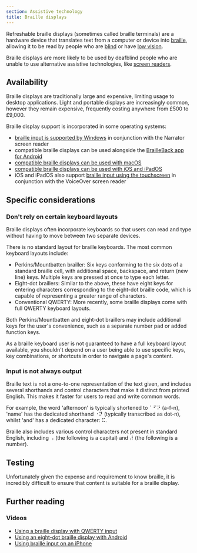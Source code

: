 ```yaml
---
section: Assistive technology
title: Braille displays
---
```


Refreshable braille displays (sometimes called braille terminals) are a hardware device that translates text from a computer or device into [braille](https://en.wikipedia.org/wiki/Braille), allowing it to be read by people who are [blind](/design/for-blindness) or have [low vision](/design/for-low-vision).

Braille displays are more likely to be used by deafblind people who are unable to use alternative assistive technologies, like [screen readers](/technology/screen-readers).

## Availability

Braille displays are traditionally large and expensive, limiting usage to desktop applications. Light and portable displays are increasingly common, however they remain expensive, frequently costing anywhere from £500 to £9,000.

Braille display support is incorporated in some operating systems:

- [braille input is supported by Windows](https://support.microsoft.com/en-us/windows/chapter-8-using-narrator-with-braille-3e5f065b-1c9d-6eb2-ec6d-1d07c9e94b20) in conjunction with the Narrator screen reader
- compatible braille displays can be used alongside the [BrailleBack app for Android](https://support.google.com/accessibility/android/answer/3535226?hl=en)
- [compatible braille displays can be used with macOS](https://support.apple.com/en-gb/guide/voiceover/cpvobrailledisplays/mac)
- [compatible braille displays can be used with iOS and iPadOS](https://support.apple.com/en-us/HT202514)
- iOS and iPadOS also support [braille input using the touchscreen](https://support.apple.com/en-us/HT210066) in conjunction with the VoiceOver screen reader

## Specific considerations

### Don't rely on certain keyboard layouts

Braille displays often incorporate keyboards so that users can read and type without having to move between two separate devices. 

There is no standard layout for braille keyboards. The most common keyboard layouts include:

- Perkins/Mountbatten brailler: Six keys conforming to the six dots of a standard braille cell, with additional space, backspace, and return (new line) keys. Multiple keys are pressed at once to type each letter.
- Eight-dot braillers: Similar to the above, these have eight keys for entering characters corresponding to the eight-dot braille code, which is capable of representing a greater range of characters.
- Conventional QWERTY: More recently, some braille displays come with full QWERTY keyboard layouts.

Both Perkins/Mountbatten and eight-dot braillers may include additional keys for the user's convenience, such as a separate number pad or added function keys. 

As a braille keyboard user is not guaranteed to have a full keyboard layout available, you shouldn't depend on a user being able to use specific keys, key combinations, or shortcuts in order to navigate a page's content. 

### Input is not always output

Braille text is not a one-to-one representation of the text given, and includes several shorthands and control characters that make it distinct from printed English. This makes it faster for users to read and write common words. 

For example, the word 'afternoon' is typically shortened to ⠁⠋⠝ (a-f-n), 'name' has the dedicated shorthand ⠐⠝ (typically transcribed as dot-n), whilst 'and' has a dedicated character: ⠯.

Braille also includes various control characters not present in standard English, including ⠠ (the following is a capital) and ⠼ (the following is a number).

## Testing

Unfortunately given the expense and requirement to know braille, it is incredibly difficult to ensure that content is suitable for a braille display. 

## Further reading

### Videos

- [Using a braille display with QWERTY input](https://www.youtube.com/watch?v=zaIjhRzc80E)
- [Using an eight-dot braille display with Android](https://www.youtube.com/watch?v=TDyJ6NswyuU)
- [Using braille input on an iPhone](https://www.youtube.com/watch?v=2ClXNzAe0-E)